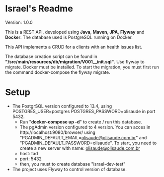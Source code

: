 # Israel's Readme

Version: 1.0.0

This is a REST API, developed using **Java**, **Maven**, **JPA**, **Flyway** and **Docker**.
The database used is PostgreSQL running on Docker.

This API implements a CRUD for a clients with an health issues list.

The database creation script can be found in **"/src/main/resources/db/migration/V001__init.sql"**. Use flyway to migrate.
Docker must be installed. To start the migration, you must first run the command docker-compose the flyway migrate.


# Setup

- The PostgrSQL version configured to 13.4, using POSTGRES_USER=postgres POSTGRES_PASSWORD=olisaude in port 5432.
    - Run "**docker-compose up -d**" to create / run this database.
    - The pgAdmin version configured to 4 version. You can acces in http://localhost:9080/browser/ using "PGADMIN_DEFAULT_EMAIL=olisaude@olisaude.com.br" and  "PGADMIN_DEFAULT_PASSWORD=olisaude". To start, you need to create a new server with name: olisaude@olisaude.com.br
    - host: tad
    - port: 5432
    - then, you must to create database "israel-dev-test"
- The project uses Flyway to control version of database.
